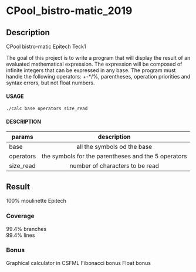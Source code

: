 # CPool_bistro-matic_2019

## Description
CPool bistro-matic Epitech Teck1

The goal of this project is to write a program that will display the result of an evaluated mathematical expression. The expression will be composed of infinite integers that can be expressed in any base.
The program must handle the following operators: +-*/%, parentheses, operation priorities and syntax errors,
but not float numbers.

#### USAGE
    ./calc base operators size_read

#### DESCRIPTION
| params    | description                                         |
| --------- |:---------------------------------------------------:|
| base      | all the symbols od the base                         |
| operators | the symbols for the parentheses and the 5 operators |
| size_read | number of characters to be read                     |

## Result
100% moulinette Epitech

### Coverage
99.4% branches  
99.4% lines  

### Bonus
Graphical calculator in CSFML
Fibonacci bonus
Float bonus
